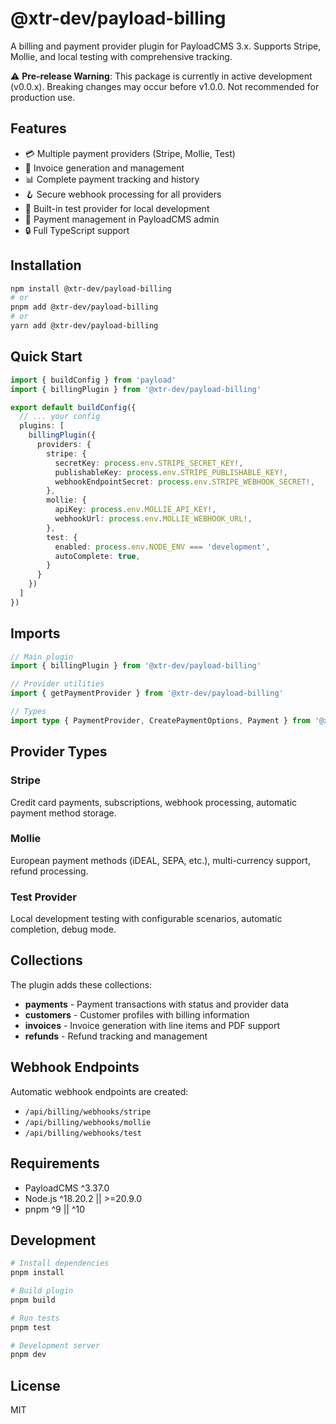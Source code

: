 # @xtr-dev/payload-billing

A billing and payment provider plugin for PayloadCMS 3.x. Supports Stripe, Mollie, and local testing with comprehensive tracking.

⚠️ **Pre-release Warning**: This package is currently in active development (v0.0.x). Breaking changes may occur before v1.0.0. Not recommended for production use.

## Features

- 💳 Multiple payment providers (Stripe, Mollie, Test)
- 🧾 Invoice generation and management
- 📊 Complete payment tracking and history
- 🪝 Secure webhook processing for all providers
- 🧪 Built-in test provider for local development
- 📱 Payment management in PayloadCMS admin
- 🔒 Full TypeScript support

## Installation

```bash
npm install @xtr-dev/payload-billing
# or
pnpm add @xtr-dev/payload-billing
# or
yarn add @xtr-dev/payload-billing
```

## Quick Start

```typescript
import { buildConfig } from 'payload'
import { billingPlugin } from '@xtr-dev/payload-billing'

export default buildConfig({
  // ... your config
  plugins: [
    billingPlugin({
      providers: {
        stripe: {
          secretKey: process.env.STRIPE_SECRET_KEY!,
          publishableKey: process.env.STRIPE_PUBLISHABLE_KEY!,
          webhookEndpointSecret: process.env.STRIPE_WEBHOOK_SECRET!,
        },
        mollie: {
          apiKey: process.env.MOLLIE_API_KEY!,
          webhookUrl: process.env.MOLLIE_WEBHOOK_URL!,
        },
        test: {
          enabled: process.env.NODE_ENV === 'development',
          autoComplete: true,
        }
      }
    })
  ]
})
```

## Imports

```typescript
// Main plugin
import { billingPlugin } from '@xtr-dev/payload-billing'

// Provider utilities
import { getPaymentProvider } from '@xtr-dev/payload-billing'

// Types
import type { PaymentProvider, CreatePaymentOptions, Payment } from '@xtr-dev/payload-billing'
```

## Provider Types

### Stripe
Credit card payments, subscriptions, webhook processing, automatic payment method storage.

### Mollie
European payment methods (iDEAL, SEPA, etc.), multi-currency support, refund processing.

### Test Provider
Local development testing with configurable scenarios, automatic completion, debug mode.

## Collections

The plugin adds these collections:

- **payments** - Payment transactions with status and provider data
- **customers** - Customer profiles with billing information
- **invoices** - Invoice generation with line items and PDF support
- **refunds** - Refund tracking and management

## Webhook Endpoints

Automatic webhook endpoints are created:
- `/api/billing/webhooks/stripe`
- `/api/billing/webhooks/mollie`
- `/api/billing/webhooks/test`

## Requirements

- PayloadCMS ^3.37.0
- Node.js ^18.20.2 || >=20.9.0
- pnpm ^9 || ^10

## Development

```bash
# Install dependencies
pnpm install

# Build plugin
pnpm build

# Run tests
pnpm test

# Development server
pnpm dev
```

## License

MIT
